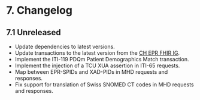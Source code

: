 # 7. Changelog

## 7.1 Unreleased

- Update dependencies to latest versions.
- Update transactions to the latest version from the [CH EPR FHIR IG](https://fhir.ch/ig/ch-epr-fhir/index.html).
- Implement the ITI-119 PDQm Patient Demographics Match transaction.
- Implement the injection of a TCU XUA assertion in ITI-65 requests.
- Map between EPR-SPIDs and XAD-PIDs in MHD requests and responses.
- Fix support for translation of Swiss SNOMED CT codes in MHD requests and responses.
